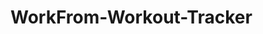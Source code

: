 # WorkFrom-Workout-Tracker  
      
        

      
    
     
     
        
    
    
   
       
   
  
  
     
   
